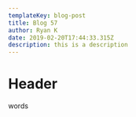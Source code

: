```yaml
---
templateKey: blog-post
title: Blog 57
author: Ryan K
date: 2019-02-20T17:44:33.315Z
description: this is a description
---
```

# Header

words
